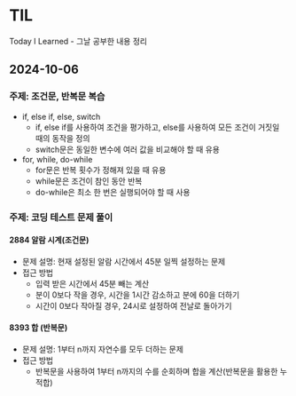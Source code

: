# TIL
Today I Learned - 그날 공부한 내용 정리

## 2024-10-06
### 주제: 조건문, 반복문 복습
- if, else if, else, switch
  - if, else if를 사용하여 조건을 평가하고, else를 사용하여 모든 조건이 거짓일 때의 동작을 정의
  - switch문은 동일한 변수에 여러 값을 비교해야 할 때 유용
- for, while, do-while
  - for문은 반복 횟수가 정해져 있을 때 유용
  - while문은 조건이 참인 동안 반복
  - do-while은 최소 한 번은 실행되어야 할 때 사용

### 주제: 코딩 테스트 문제 풀이
#### 2884 알람 시계(조건문)
- 문제 설명: 현재 설정된 알람 시간에서 45분 일찍 설정하는 문제
- 접근 방법
  - 입력 받은 시간에서 45분 빼는 계산
  - 분이 0보다 작을 경우, 시간을 1시간 감소하고 분에 60을 더하기
  - 시간이 0보다 작아질 경우, 24시로 설정하여 전날로 돌아가기

#### 8393 합 (반복문)
- 문제 설명: 1부터 n까지 자연수를 모두 더하는 문제
- 접근 방법
  - 반복문을 사용하여 1부터 n까지의 수를 순회하며 합을 계산(반복문을 활용한 누적합)
